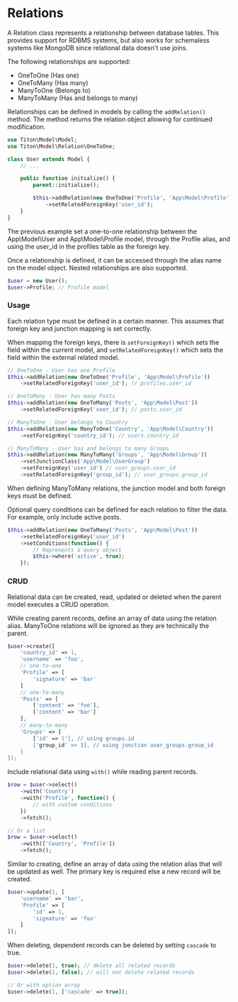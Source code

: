 # Relations #

A Relation class represents a relationship between database tables. This provides support for RDBMS systems, but also works for schemaless systems like MongoDB since relational data doesn't use joins.

The following relationships are supported:

* OneToOne (Has one)
* OneToMany (Has many)
* ManyToOne (Belongs to)
* ManyToMany (Has and belongs to many)

Relationships can be defined in models by calling the `addRelation()` method. The method returns the relation object allowing for continued modification.

```php
use Titon\Model\Model;
use Titon\Model\Relation\OneToOne;

class User extends Model {
	// ...

	public function initialize() {
		parent::initialize();

		$this->addRelation(new OneToOne('Profile', 'App\Model\Profile'))
			->setRelatedForeignKey('user_id');
	}
}
```

The previous example set a one-to-one relationship between the App\Model\User and App\Model\Profile model, through the Profile alias, and using the user_id in the profiles table as the foreign key.

Once a relationship is defined, it can be accessed through the alias name on the model object. Nested relationships are also supported.

```php
$user = new User();
$user->Profile; // Profile model
```

### Usage ###

Each relation type must be defined in a certain manner. This assumes that foreign key and junction mapping is set correctly.

When mapping the foreign keys, there is `setForeignKey()` which sets the field within the current model, and `setRelatedForeignKey()` which sets the field within the external related model.

```php
// OneToOne - User has one Profile
$this->addRelation(new OneToOne('Profile', 'App\Model\Profile'))
	->setRelatedForeignKey('user_id'); // profiles.user_id

// OneToMany - User has many Posts
$this->addRelation(new OneToMany('Posts', 'App\Model\Post'))
	->setRelatedForeignKey('user_id'); // posts.user_id

// ManyToOne - User belongs to Country
$this->addRelation(new ManyToOne('Country', 'App\Model\Country'))
	->setForeignKey('country_id'); // users.country_id

// ManyToMany - User has and belongs to many Groups
$this->addRelation(new ManyToMany('Groups', 'App\Model\Group'))
	->setJunctionClass('App\Model\UserGroup')
	->setForeignKey('user_id') // user_groups.user_id
	->setRelatedForeignKey('group_id'); // user_groups.group_id
```

When defining ManyToMany relations, the junction model and both foreign keys must be defined.

Optional query conditions can be defined for each relation to filter the data. For example, only include active posts.

```php
$this->addRelation(new OneToMany('Posts', 'App\Model\Post'))
	->setRelatedForeignKey('user_id')
	->setConditions(function() {
		// Represents a query object
		$this->where('active', true);
	});
```

### CRUD ###

Relational data can be created, read, updated or deleted when the parent model executes a CRUD operation.

While creating parent records, define an array of data using the relation alias. ManyToOne relations will be ignored as they are technically the parent.

```php
$user->create([
	'country_id' => 1,
	'username' => 'foo',
	// one-to-one
	'Profile' => [
		'signature' => 'bar'
	]
	// one-to-many
	'Posts' => [
		['content' => 'foo'],
		['content' => 'bar']
	],
	// many-to-many
	'Groups' => [
		['id' => 1'], // using groups.id
		['group_id' => 1], // using junction user_groups.group_id
	]
]);
```

Include relational data using `with()` while reading parent records.

```php
$row = $user->select()
	->with('Country')
	->with('Profile', function() {
		// with custom conditions
	})
	->fetch();

// Or a list
$row = $user->select()
	->with(['Country', 'Profile'])
	->fetch();
```

Similar to creating, define an array of data using the relation alias that will be updated as well. The primary key is required else a new record will be created.

```php
$user->update(1, [
	'username' => 'bar',
	'Profile' => [
		'id' => 1,
		'signature' => 'foo'
	]
]);
```

When deleting, dependent records can be deleted by setting `cascade` to true.

```php
$user->delete(1, true); // delete all related records
$user->delete(1, false); // will not delete related records

// Or with option array
$user->delete(1, ['cascade' => true]);
```